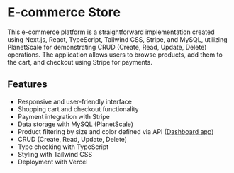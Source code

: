 # E-commerce Store

This e-commerce platform is a straightforward implementation created using Next.js, React, TypeScript, Tailwind CSS, Stripe, and MySQL, utilizing PlanetScale for demonstrating CRUD (Create, Read, Update, Delete) operations. The application allows users to browse products, add them to the cart, and checkout using Stripe for payments.

## Features

- Responsive and user-friendly interface
- Shopping cart and checkout functionality
- Payment integration with Stripe
- Data storage with MySQL (PlanetScale)
- Product filtering by size and color defined via API ([Dashboard app](https://maxm-dashboard.vercel.app))
- CRUD (Create, Read, Update, Delete)
- Type checking with TypeScript
- Styling with Tailwind CSS
- Deployment with Vercel
